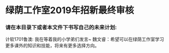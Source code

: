 # 绿荫工作室2019年招新最终审核

### 请在本目录下或者本文件下书写自己的未来计划:

计软1701鲁澳: 我在等着我的小学弟们发言~
魏文睿：希望可以在绿荫工作室学习更多课外的知识和技能，将来有更多选择方向。
